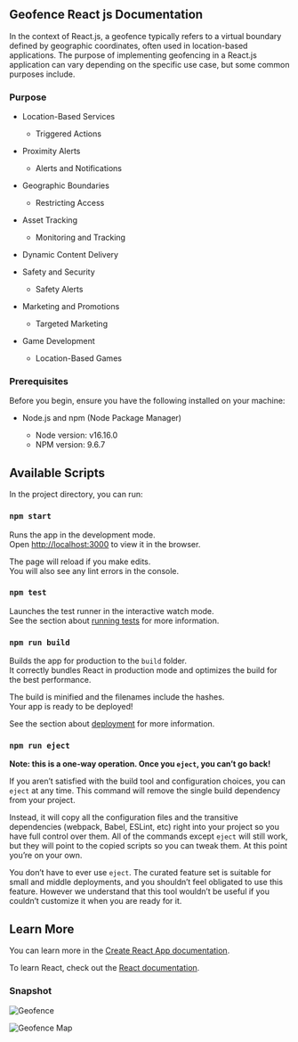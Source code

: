 ## Geofence React js Documentation

In the context of React.js, a geofence typically refers to a virtual boundary defined by geographic coordinates, often used in location-based applications. The purpose of implementing geofencing in a React.js application can vary depending on the specific use case, but some common purposes include.

### Purpose

- Location-Based Services
  - Triggered Actions
- Proximity Alerts

  - Alerts and Notifications

- Geographic Boundaries

  - Restricting Access

- Asset Tracking

  - Monitoring and Tracking

- Dynamic Content Delivery
- Safety and Security
  - Safety Alerts
- Marketing and Promotions
  - Targeted Marketing
- Game Development
  - Location-Based Games

### Prerequisites

Before you begin, ensure you have the following installed on your machine:

- Node.js and npm (Node Package Manager)

  - Node version: v16.16.0
  - NPM version: 9.6.7

## Available Scripts

In the project directory, you can run:

### `npm start`

Runs the app in the development mode.\
Open [http://localhost:3000](http://localhost:3000) to view it in the browser.

The page will reload if you make edits.\
You will also see any lint errors in the console.

### `npm test`

Launches the test runner in the interactive watch mode.\
See the section about [running tests](https://facebook.github.io/create-react-app/docs/running-tests) for more information.

### `npm run build`

Builds the app for production to the `build` folder.\
It correctly bundles React in production mode and optimizes the build for the best performance.

The build is minified and the filenames include the hashes.\
Your app is ready to be deployed!

See the section about [deployment](https://facebook.github.io/create-react-app/docs/deployment) for more information.

### `npm run eject`

**Note: this is a one-way operation. Once you `eject`, you can’t go back!**

If you aren’t satisfied with the build tool and configuration choices, you can `eject` at any time. This command will remove the single build dependency from your project.

Instead, it will copy all the configuration files and the transitive dependencies (webpack, Babel, ESLint, etc) right into your project so you have full control over them. All of the commands except `eject` will still work, but they will point to the copied scripts so you can tweak them. At this point you’re on your own.

You don’t have to ever use `eject`. The curated feature set is suitable for small and middle deployments, and you shouldn’t feel obligated to use this feature. However we understand that this tool wouldn’t be useful if you couldn’t customize it when you are ready for it.

## Learn More

You can learn more in the [Create React App documentation](https://facebook.github.io/create-react-app/docs/getting-started).

To learn React, check out the [React documentation](https://reactjs.org/).

### Snapshot

![Geofence](https://dev.azure.com/BrainvireInfo/9e43166a-9cd3-4232-8a59-017698f26e78/_apis/git/repositories/9b507252-6292-49a7-b0b5-3bc86fc9d32d/items?path=/Map/Geofence-reacjs/Application%20Snapshot/Geofence-reacjs-1.png&versionDescriptor%5BversionOptions%5D=0&versionDescriptor%5BversionType%5D=2&versionDescriptor%5Bversion%5D=36e74b873c5c3010c7eb16e00a64473545047fc3&resolveLfs=true&%24format=octetStream&api-version=5.0)

![Geofence Map](https://dev.azure.com/BrainvireInfo/9e43166a-9cd3-4232-8a59-017698f26e78/_apis/git/repositories/9b507252-6292-49a7-b0b5-3bc86fc9d32d/items?path=/Map/Geofence-reacjs/Application%20Snapshot/Geofence-reacjs-2.png&versionDescriptor%5BversionOptions%5D=0&versionDescriptor%5BversionType%5D=0&versionDescriptor%5Bversion%5D=feature/folder-structure&resolveLfs=true&%24format=octetStream&api-version=5.0)
